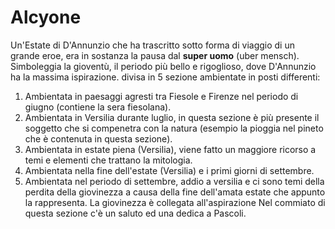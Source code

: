 # Alcyone
Un'Estate di D'Annunzio che ha trascritto sotto forma di viaggio di un grande eroe, era in sostanza la pausa dal **super uomo** (uber mensch). Simboleggia la gioventù, il periodo più bello e rigoglioso, dove D'Annunzio ha la massima ispirazione. divisa in 5 sezione ambientate in posti differenti:

1. Ambientata in paesaggi agresti tra Fiesole e Firenze nel periodo di giugno (contiene la sera fiesolana).
2. Ambientata in Versilia durante luglio, in questa sezione è più presente il soggetto che si compenetra con la natura (esempio la pioggia nel pineto che è contenuta in questa sezione).
3. Ambientata in estate piena (Versilia), viene fatto un maggiore ricorso a temi e elementi che trattano la mitologia.
4. Ambientata nella fine dell'estate (Versilia) e i primi giorni di settembre.  
5. Ambientata nel periodo di settembre, addio a versilia e ci sono temi della perdita della giovinezza a causa della fine dell'amata estate che appunto la rappresenta. La giovinezza è collegata all'aspirazione Nel commiato di questa sezione c'è un saluto ed una dedica a Pascoli.
